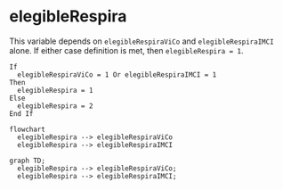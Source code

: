 # elegibleRespira

This variable depends on `elegibleRespiraViCo` and `elegibleRespiraIMCI` alone.
If either case definition is met, then `elegibleRespira = 1`.

```
If
  elegibleRespiraViCo = 1 Or elegibleRespiraIMCI = 1
Then
  elegibleRespira = 1
Else
  elegibleRespira = 2
End If
```

```mermaid
flowchart
  elegibleRespira --> elegibleRespiraViCo
  elegibleRespira --> elegibleRespiraIMCI
```

```mermaid
graph TD;
  elegibleRespira --> elegibleRespiraViCo;
  elegibleRespira --> elegibleRespiraIMCI;
```
